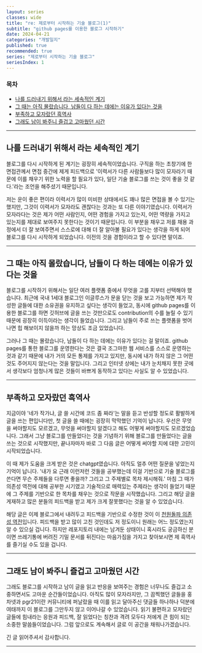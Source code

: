 ```yaml
---
layout: series
classes: wide
title: "re: 제로부터 시작하는 기술 블로그(1)"
subtitle: "github pages를 이용한 블로그 시작하기"
date: 2024-04-21
categories: "개발일지"
published: true
recommended: true
series: "제로부터 시작하는 기술 블로그"
seriesIndex: 1
---
```


### 목차

- [나를 드러내기 위해서 라는 세속적인 계기](#나를-드러내기-위해서-라는-세속적인-계기)
- [그 때는 아직 몰랐습니다, 남들이 다 하는 데에는 이유가 있다는 것을](#그-때는-아직-몰랐습니다-남들이-다-하는-데에는-이유가-있다는-것을)
- [부족하고 모자랐던 흑역사](#부족하고-모자랐던-흑역사)
- [그래도 남이 봐주니 즐겁고 고마웠던 시간](#그래도-남이-봐주니-즐겁고-고마웠던-시간)

---

## 나를 드러내기 위해서 라는 세속적인 계기

블로그를 다시 시작하게 된 계기는 굉장히 세속적이었습니다. 구직을 하는 초창기에 한 면접관께서 면접 중간에 제게 피드백으로 '이력서가 다른 사람들보다 많이 모자라기 때문에 이를 채우기 위한 노력을 할 필요가 있다, 일단 기술 블로그를 쓰는 것이 좋을 것 같다.'라는 조언을 해주셨기 때문입니다.

저는 운이 좋은 편이라 이력서가 많이 미비한 상태에서도 꽤나 많은 면접을 볼 수 있기는 했지만, 그것이 이력서가 모자라도 괜찮다는 것과는 또 다른 이야기였습니다. 이력서가 모자라다는 것은 제가 어떤 사람인지, 어떤 경험을 가지고 있는지, 어떤 역량을 가지고 있는지를 제대로 보여주지 못한다는 것이기 때문입니다. 이 부분을 채우고 저를 채용 과정에서 더 잘 보여주면서 스스로에 대해 더 잘 알아볼 필요가 있다는 생각을 하게 되어 블로그를 다시 시작하게 되었습니다. 이전의 것을 경험이라고 할 수 있다면 말이죠.

---

## 그 때는 아직 몰랐습니다, 남들이 다 하는 데에는 이유가 있다는 것을

블로그를 시작하기 위해서는 일단 여러 플랫폼 중에서 무엇을 고를 지부터 선택해야 했습니다. 최근에 국내 1세대 블로그인 이글루스가 문을 닫는 것을 보고 가능하면 제가 작성한 글들에 대한 소유권을 유지하고 싶다는 생각이 들었고, 동시에 github pages를 이용한 블로그를 하면 깃허브에 글을 쓰는 것만으로도 contribution의 수를 늘릴 수 있기 때문에 굉장히 이득이라는 생각이 들었습니다. 그리고 남들이 주로 쓰는 플랫폼을 벗어나면 힙 해보이지 않을까 하는 망상도 조금 있었습니다.

그러나 그 때는 몰랐습니다, 남들이 다 하는 데에는 이유가 있다는 걸 말이죠. github pages를 통한 블로그를 운영한다는 것은 결국 조그마한 웹 서비스를 스스로 운영하는 것과 같기 때문에 내가 거의 모든 통제를 가지고 있지만, 동시에 내가 하지 않은 그 어떤 것도 주어지지 않는다는 것을 말입니다. 그리고 인터넷 상에는 내가 눈치채지 못한 곳에서 생각보다 엄청나게 많은 것들이 바쁘게 동작하고 있다는 사실도 알 수 있었습니다.

---

## 부족하고 모자랐던 흑역사

지금이야 '네가 작가냐, 글 쓸 시간에 코드 좀 짜라'는 말을 듣고 반성할 정도로 활발하게 글을 쓰는 편입니다만, 첫 글을 쓸 때에는 굉장히 막막했던 기억이 납니다. 우선은 무엇을 써야할지도 모르겠고, 무엇을 써야할지 알겠다고 해도 어떻게 써야할지도 모르겠었습니다. 그래서 그냥 블로그를 만들었다는 것을 기념하기 위해 블로그를 만들었다는 글을 쓰는 것으로 시작했지만, 끝나자마자 바로 그 다음 글은 어떻게 써야할 지에 대한 고민이 시작되었습니다.

이 때 제가 도움을 크게 받은 것은 chatgpt였습니다. 아직도 얼추 어떤 질문을 넣었는지 기억이 납니다. '내가 요 근래 이런저런 것들을 공부했는데 이걸 기반으로 기술 블로그를 쓴다면 무슨 주제들을 다루면 좋을까? 그리고 그 주제별로 목차 제시해줘.' 마침 그 때가 의존성 역전에 대해 공부한 시기였고 기술적으로 매력있는 주제라는 생각이 들었기 때문에 그 주제를 기반으로 한 목차를 채우는 것으로 작문을 시작했습니다. 그리고 해당 글을 게재하고 많은 분들의 피드백을 받고 제가 크게 잘못했다는 것을 알 수 있었습니다.

해당 글은 이제 블로그에서 내려두고 피드백을 기반으로 수정한 것이 이 [천원돌파 의존성 역전](https://kaestro.github.io/%EB%94%94%EC%9E%90%EC%9D%B8%ED%8C%A8%ED%84%B4/2024/02/07/%EC%B2%9C%EC%9B%90%EB%8F%8C%ED%8C%8C-%EC%9D%98%EC%A1%B4%EC%84%B1-%EC%97%AD%EC%A0%84.html)입니다. 피드백을 받고 많이 고친 것인데도 저 정도이니 원래는 어느 정도였는지 알 수 있으실 겁니다. 하지만 레포지토리 내에는 남겨둔 상태이니 혹시라도 궁금하신 분이면 쓰레기통에 버려진 기밀 문서를 뒤진다는 마음가짐을 가지고 찾아보시면 제 흑역사를 즐기실 수도 있을 겁니다.

---

## 그래도 남이 봐주니 즐겁고 고마웠던 시간

그래도 블로그를 시작하고 남이 글을 읽고 반응을 보여주는 경험은 너무나도 즐겁고 소중하면서도 고마운 순간들이었습니다. 아직도 많이 모자라지만, 그 끔찍했던 글들을 홍차넷과 pgr21이란 커뮤니티에 퍼날랐을 때 이를 읽고 달아주신 댓글들 하나하나 덕분에 여태까지 이 블로그를 그만두지 않고 이어나갈 수 있었습니다. 읽기 불편하고 모자랐던 글들에 힘내라는 응원과 피드백, 잘 읽었다는 칭찬과 격려 모두다 저에게 큰 힘이 되는 소중한 말씀들이었습니다. 그럼 앞으로도 계속해서 글로 이 공간을 채워나가겠습니다.

긴 글 읽어주셔서 감사합니다.

---
